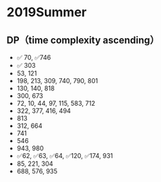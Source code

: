 # 2019Summer
## DP（time complexity ascending）
* ✅ 70, ✅746 
* ✅ 303
* 53, 121
* 198, 213, 309, 740, 790, 801
* 130, 140, 818
* 300, 673
* 72, 10, 44, 97, 115, 583, 712
* 322, 377, 416, 494
* 813
* 312, 664
* 741
* 546
* 943, 980
* ✅62, ✅63, ✅64, ✅120, ✅174, 931
* 85, 221, 304
* 688, 576, 935

